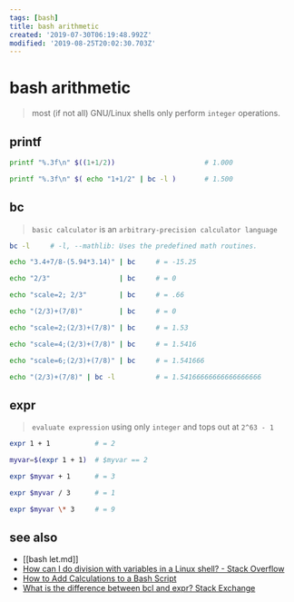 ```yaml
---
tags: [bash]
title: bash arithmetic
created: '2019-07-30T06:19:48.992Z'
modified: '2019-08-25T20:02:30.703Z'
---
```


# bash arithmetic

>  most (if not all) GNU/Linux shells only perform `integer` operations.


## printf
```sh
printf "%.3f\n" $((1+1/2))                      # 1.000

printf "%.3f\n" $( echo "1+1/2" | bc -l )       # 1.500
```


## bc

> `basic calculator` is an `arbitrary-precision calculator language`

```sh
bc -l     # -l, --mathlib: Uses the predefined math routines.

echo "3.4+7/8-(5.94*3.14)" | bc     # = -15.25

echo "2/3"                 | bc     # = 0

echo "scale=2; 2/3"        | bc     # = .66

echo "(2/3)+(7/8)"         | bc     # = 0

echo "scale=2;(2/3)+(7/8)" | bc     # = 1.53

echo "scale=4;(2/3)+(7/8)" | bc     # = 1.5416

echo "scale=6;(2/3)+(7/8)" | bc     # = 1.541666

echo "(2/3)+(7/8)" | bc -l          # = 1.54166666666666666666
```

## expr

> `evaluate expression` using only `integer` and tops out at `2^63 - 1`

```sh
expr 1 + 1           # = 2

myvar=$(expr 1 + 1)  # $myvar == 2

expr $myvar + 1      # = 3

expr $myvar / 3      # = 1

expr $myvar \* 3     # = 9
```

## see also
- [[bash let.md]]
- [How can I do division with variables in a Linux shell? - Stack Overflow](https://stackoverflow.com/a/18093887)
- [How to Add Calculations to a Bash Script](https://www.lifewire.com/arithmetic-in-bash-2200566)
- [What is the difference between bcl and expr? Stack Exchange](https://unix.stackexchange.com/a/327468)
